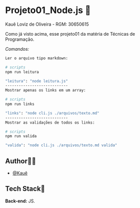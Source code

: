 # Projeto01_Node.js 🎲
Kauê Loviz de Oliveira - RGM: 30650615


Como já visto acima, esse projeto01 da matéria de Técnicas de Programação.

*Comandos:*
```bash
Ler o arquivo tipo markdown:

# scripts
npm run leitura

"leitura": "node leitura.js"
----------------------------
Mostrar apenas os links em um array:

# scripts
npm run links

"links": "node cli.js ./arquivos/texto.md"
----------------------------
Mostrar as validações de todos os links:

# scripts
npm run valida

"valida": "node cli.js ./arquivos/texto.md valida"
```
## Author🙋‍♂️
- [@Kauê](https://github.com/KaueLoviz)

 
## Tech Stack📝
**Back-end:** JS.
